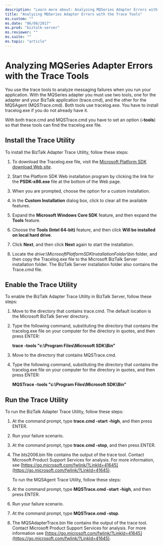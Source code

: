 ```yaml
---
description: "Learn more about: Analyzing MQSeries Adapter Errors with the Trace Tools"
title: "Analyzing MQSeries Adapter Errors with the Trace Tools"
ms.custom: ""
ms.date: "06/08/2017"
ms.prod: "biztalk-server"
ms.reviewer: ""
ms.suite: ""
ms.topic: "article"
---
```

# Analyzing MQSeries Adapter Errors with the Trace Tools
You use the trace tools to analyze messaging failures when you run your application. With the MQSeries adapter you must use two tools, one for the adapter and your BizTalk application (trace.cmd), and the other for the MQSAgent (MQSTrace.cmd). Both tools use tracelog.exe. You have to install tracelog.exe if you do not already have it.

 With both trace.cmd and MQSTrace.cmd you have to set an option (**-tools**) so that these tools can find the tracelog.exe file.

## Install the Trace Utility
 To install the BizTalk Adapter Trace Utility, follow these steps:

1.  To download the Tracelog.exe file, visit the [Microsoft Platform SDK download Web site](https://www.microsoft.com/download/details.aspx?id=14477).

2.  Start the Platform SDK Web installation program by clicking the link for the **PSDK-x86.exe** file at the bottom of the Web page.

3.  When you are prompted, choose the option for a custom installation.

4.  In the **Custom Installation** dialog box, click to clear all the available features.

5.  Expand the **Microsoft Windows Core SDK** feature, and then expand the **Tools** feature.

6.  Choose the **Tools (Intel 64-bit)** feature, and then click **Will be installed on local hard drive**.

7.  Click **Next**, and then click **Next** again to start the installation.

8.  Locate the *drive*:\\*MicrosoftPlatformSDKInstallationFolder\bin* folder, and then copy the Tracelog.exe file to the Microsoft BizTalk Server installation folder. The BizTalk Server installation folder also contains the Trace.cmd file.

## Enable the Trace Utility
 To enable the BizTalk Adapter Trace Utility in BizTalk Server, follow these steps:

1.  Move to the directory that contains trace.cmd. The default location is the Microsoft BizTalk Server directory.

2.  Type the following command, substituting the directory that contains the tracelog.exe file on your computer for the directory in quotes, and then press ENTER:

     **trace -tools "c:\Program Files\Microsoft SDK\Bin"**

3.  Move to the directory that contains MQSTrace.cmd.

4.  Type the following command, substituting the directory that contains the tracelog.exe file on your computer for the directory in quotes, and then press ENTER:

     **MQSTrace -tools "c:\Program Files\Microsoft SDK\Bin"**

## Run the Trace Utility
 To run the BizTalk Adapter Trace Utility, follow these steps:

1. At the command prompt, type **trace.cmd -start -high**, and then press ENTER.

2. Run your failure scenario.

3. At the command prompt, type **trace.cmd -stop**, and then press ENTER.

4. The bts2006.bin file contains the output of the trace tool. Contact Microsoft Product Support Services for analysis. For more information, see [https://go.microsoft.com/fwlink/?LinkId=41645](https://go.microsoft.com/fwlink/?LinkId=41645).

   To run the MQSAgent Trace Utility, follow these steps:

5. At the command prompt, type **MQSTrace.cmd -start -high**, and then press ENTER.

6. Run your failure scenario.

7. At the command prompt, type **MQSTrace.cmd -stop**.

8. The MQSAdapterTrace.bin file contains the output of the trace tool. Contact Microsoft Product Support Services for analysis. For more information see [https://go.microsoft.com/fwlink/?LinkId=41645](https://go.microsoft.com/fwlink/?LinkId=41645).
